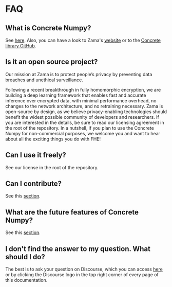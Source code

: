 # FAQ

## What is **Concrete Numpy**?

See [here](../basics/intro.md). Also, you can have a look to Zama's [website](https://zama.ai) or to the [Concrete library GitHub](https://github.com/zama-ai/concrete).

## Is it an open source project?

Our mission at Zama is to protect people’s privacy by preventing data breaches and unethical surveillance.

Following a recent breakthrough in fully homomorphic encryption, we are building a deep learning framework that enables fast and accurate inference over encrypted data, with minimal performance overhead, no changes to the network architecture, and no retraining necessary. Zama is open-source by design, as we believe privacy-enabling technologies should benefit the widest possible community of developers and researchers. If you are interested in the details, be sure to read our licensing agreement in the root of the repository. In a nutshell, if you plan to use the Concrete Numpy for non-commercial purposes, we welcome you and want to hear about all the exciting things you do with FHE!

## Can I use it freely?

See our license in the root of the repository.

## Can I contribute?

See this [section](../../dev/howto/contributing.md).

## What are the future features of **Concrete Numpy**?

See this [section](../explanation/future_features.md).

## I don't find the answer to my question. What should I do?

The best is to ask your question on Discourse, which you can access [here](https://community.zama.ai) or by clicking the Discourse logo in the top right corner of every page of this documentation.

